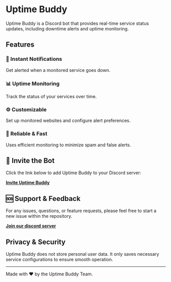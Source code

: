 # Uptime Buddy

Uptime Buddy is a Discord bot that provides real-time service status updates, including downtime alerts and uptime monitoring.

## Features
### 🔔 Instant Notifications
Get alerted when a monitored service goes down.

### 📊 Uptime Monitoring
Track the status of your services over time.

### ⚙️ Customizable
Set up monitored websites and configure alert preferences.

### 🚀 Reliable & Fast
Uses efficient monitoring to minimize spam and false alerts.

## 🔗 Invite the Bot
Click the link below to add Uptime Buddy to your Discord server:

[**Invite Uptime Buddy**](https://discord.com/oauth2/authorize?client_id=1350170665722056735&permissions=2147567616&integration_type=0&scope=bot+applications.commands)

## 🆘 Support & Feedback
For any issues, questions, or feature requests, please feel free to start a new issue within the repository.

[**Join our discord server**](https://discord.gg/Gv4ptUMjMw )


## Privacy & Security
Uptime Buddy does not store personal user data. It only saves necessary service configurations to ensure smooth operation.

---
Made with ❤️ by the Uptime Buddy Team.

